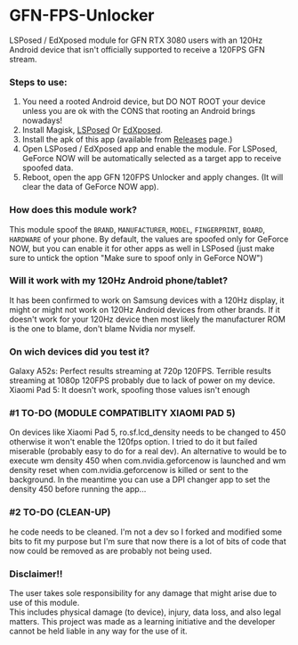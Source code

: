 # GFN-FPS-Unlocker
LSPosed / EdXposed module for GFN RTX 3080 users with an 120Hz Android device that isn't officially supported to receive a 120FPS GFN stream.

### Steps to use:
1. You need a rooted Android device, but DO NOT ROOT your  device unless you are ok with the CONS that rooting an Android brings nowadays!
2. Install Magisk, [LSPosed](https://github.com/LSPosed/LSPosed) Or [EdXposed](https://github.com/ElderDrivers/EdXposed).  
3. Install the apk of this app (available from [Releases](https://github.com/titooo7/GFN-FPS-Unlocker/releases) page.)  
4. Open LSPosed / EdXposed app and enable the module. For LSPosed, GeForce NOW will be automatically selected as a target app to receive spoofed data.  
5. Reboot, open the app GFN 120FPS Unlocker and apply changes. (It will clear the data of GeForce NOW app).  

### How does this module work?
This module spoof the `BRAND`, `MANUFACTURER`, `MODEL`, `FINGERPRINT`, `BOARD`, `HARDWARE` of your phone. 
By default, the values are spoofed only for GeForce NOW, but you can enable it for other apps as well in LSPosed (just make sure to untick the option "Make sure to spoof only in GeForce NOW")

### Will it work with my 120Hz Android phone/tablet?
It has been confirmed to work on Samsung devices with a 120Hz display, it might or might not work on 120Hz Android devices from other brands.
If it doesn't work for your 120Hz device then most likely the manufacturer ROM is the one to blame, don't blame Nvidia nor myself.

### On wich devices did you test it?
Galaxy A52s: Perfect results streaming at 720p 120FPS. Terrible results streaming at 1080p 120FPS probably due to lack of power on my device.
Xiaomi Pad 5: It doesn't work, spoofing those values isn't enough

### #1 TO-DO (MODULE COMPATIBLITY XIAOMI PAD 5)
On devices like Xiaomi Pad 5, ro.sf.lcd_density needs to be changed to 450 otherwise it won't enable the 120fps option. I tried to do it but failed miserable (probably easy to do for a real dev).
An alternative to would be to execute wm density 450 when com.nvidia.geforcenow is launched and wm density reset when com.nvidia.geforcenow is killed or sent to the background.
In the meantime you can use a DPI changer app to set the density 450 before running the app...

### #2 TO-DO (CLEAN-UP)
he code needs to be cleaned. I'm not a dev so I forked and modified some bits to fit my purpose but I'm sure that now there is a lot of bits of code that now could be removed as are probably not being used. 


### Disclaimer!!
The user takes sole responsibility for any damage that might arise due to use of this module.  
This includes physical damage (to device), injury, data loss, and also legal matters.
This project was made as a learning initiative and the developer cannot be held liable in any way for the use of it.


